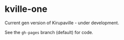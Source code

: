 # kville-one
Current gen version of Kirupaville - under development.

See the `gh-pages` branch (default) for code.
